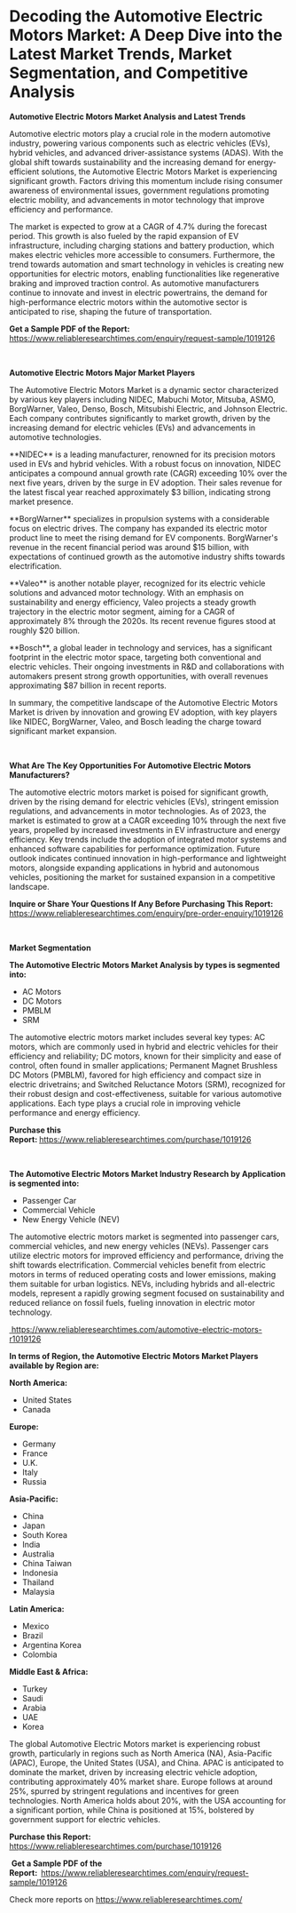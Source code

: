 <p><h1>Decoding the Automotive Electric Motors Market: A Deep Dive into the Latest Market Trends, Market Segmentation, and Competitive Analysis</h1></p><p><strong>Automotive Electric Motors Market Analysis and Latest Trends</strong></p>
<p><p>Automotive electric motors play a crucial role in the modern automotive industry, powering various components such as electric vehicles (EVs), hybrid vehicles, and advanced driver-assistance systems (ADAS). With the global shift towards sustainability and the increasing demand for energy-efficient solutions, the Automotive Electric Motors Market is experiencing significant growth. Factors driving this momentum include rising consumer awareness of environmental issues, government regulations promoting electric mobility, and advancements in motor technology that improve efficiency and performance.</p><p>The market is expected to grow at a CAGR of 4.7% during the forecast period. This growth is also fueled by the rapid expansion of EV infrastructure, including charging stations and battery production, which makes electric vehicles more accessible to consumers. Furthermore, the trend towards automation and smart technology in vehicles is creating new opportunities for electric motors, enabling functionalities like regenerative braking and improved traction control. As automotive manufacturers continue to innovate and invest in electric powertrains, the demand for high-performance electric motors within the automotive sector is anticipated to rise, shaping the future of transportation.</p></p>
<p><strong>Get a Sample PDF of the Report:&nbsp;</strong> <a href="https://www.reliableresearchtimes.com/enquiry/request-sample/1019126?utm_campaign=3014&utm_medium=2&utm_source=Github&utm_content=ia&utm_term=06032025&utm_id=automotive-electric-motors">https://www.reliableresearchtimes.com/enquiry/request-sample/1019126</a></p>
<p>&nbsp;</p>
<p><strong>Automotive Electric Motors Major Market Players</strong></p>
<p><p>The Automotive Electric Motors Market is a dynamic sector characterized by various key players including NIDEC, Mabuchi Motor, Mitsuba, ASMO, BorgWarner, Valeo, Denso, Bosch, Mitsubishi Electric, and Johnson Electric. Each company contributes significantly to market growth, driven by the increasing demand for electric vehicles (EVs) and advancements in automotive technologies.</p><p>**NIDEC** is a leading manufacturer, renowned for its precision motors used in EVs and hybrid vehicles. With a robust focus on innovation, NIDEC anticipates a compound annual growth rate (CAGR) exceeding 10% over the next five years, driven by the surge in EV adoption. Their sales revenue for the latest fiscal year reached approximately $3 billion, indicating strong market presence.</p><p>**BorgWarner** specializes in propulsion systems with a considerable focus on electric drives. The company has expanded its electric motor product line to meet the rising demand for EV components. BorgWarner's revenue in the recent financial period was around $15 billion, with expectations of continued growth as the automotive industry shifts towards electrification.</p><p>**Valeo** is another notable player, recognized for its electric vehicle solutions and advanced motor technology. With an emphasis on sustainability and energy efficiency, Valeo projects a steady growth trajectory in the electric motor segment, aiming for a CAGR of approximately 8% through the 2020s. Its recent revenue figures stood at roughly $20 billion.</p><p>**Bosch**, a global leader in technology and services, has a significant footprint in the electric motor space, targeting both conventional and electric vehicles. Their ongoing investments in R&D and collaborations with automakers present strong growth opportunities, with overall revenues approximating $87 billion in recent reports.</p><p>In summary, the competitive landscape of the Automotive Electric Motors Market is driven by innovation and growing EV adoption, with key players like NIDEC, BorgWarner, Valeo, and Bosch leading the charge toward significant market expansion.</p></p>
<p>&nbsp;</p>
<p><strong>What Are The Key Opportunities For Automotive Electric Motors Manufacturers?</strong></p>
<p><p>The automotive electric motors market is poised for significant growth, driven by the rising demand for electric vehicles (EVs), stringent emission regulations, and advancements in motor technologies. As of 2023, the market is estimated to grow at a CAGR exceeding 10% through the next five years, propelled by increased investments in EV infrastructure and energy efficiency. Key trends include the adoption of integrated motor systems and enhanced software capabilities for performance optimization. Future outlook indicates continued innovation in high-performance and lightweight motors, alongside expanding applications in hybrid and autonomous vehicles, positioning the market for sustained expansion in a competitive landscape.</p></p>
<p><strong>Inquire or Share Your Questions If Any Before Purchasing This Report:</strong> <a href="https://www.reliableresearchtimes.com/enquiry/pre-order-enquiry/1019126?utm_campaign=3014&utm_medium=2&utm_source=Github&utm_content=ia&utm_term=06032025&utm_id=automotive-electric-motors">https://www.reliableresearchtimes.com/enquiry/pre-order-enquiry/1019126</a></p>
<p>&nbsp;</p>
<p><strong>Market Segmentation</strong></p>
<p><strong>The Automotive Electric Motors Market Analysis by types is segmented into:</strong></p>
<p><ul><li>AC Motors</li><li>DC Motors</li><li>PMBLM</li><li>SRM</li></ul></p>
<p><p>The automotive electric motors market includes several key types: AC motors, which are commonly used in hybrid and electric vehicles for their efficiency and reliability; DC motors, known for their simplicity and ease of control, often found in smaller applications; Permanent Magnet Brushless DC Motors (PMBLM), favored for high efficiency and compact size in electric drivetrains; and Switched Reluctance Motors (SRM), recognized for their robust design and cost-effectiveness, suitable for various automotive applications. Each type plays a crucial role in improving vehicle performance and energy efficiency.</p></p>
<p><strong>Purchase this Report:&nbsp;</strong><a href="https://www.reliableresearchtimes.com/purchase/1019126?utm_campaign=3014&utm_medium=2&utm_source=Github&utm_content=ia&utm_term=06032025&utm_id=automotive-electric-motors">https://www.reliableresearchtimes.com/purchase/1019126</a></p>
<p>&nbsp;</p>
<p><strong>The Automotive Electric Motors Market Industry Research by Application is segmented into:</strong></p>
<p><ul><li>Passenger Car</li><li>Commercial Vehicle</li><li>New Energy Vehicle (NEV)</li></ul></p>
<p><p>The automotive electric motors market is segmented into passenger cars, commercial vehicles, and new energy vehicles (NEVs). Passenger cars utilize electric motors for improved efficiency and performance, driving the shift towards electrification. Commercial vehicles benefit from electric motors in terms of reduced operating costs and lower emissions, making them suitable for urban logistics. NEVs, including hybrids and all-electric models, represent a rapidly growing segment focused on sustainability and reduced reliance on fossil fuels, fueling innovation in electric motor technology.</p></p>
<p><a href="https://www.reliableresearchtimes.com/automotive-electric-motors-r1019126?utm_campaign=3014&utm_medium=2&utm_source=Github&utm_content=ia&utm_term=06032025&utm_id=automotive-electric-motors">&nbsp;https://www.reliableresearchtimes.com/automotive-electric-motors-r1019126</a></p>
<p><strong>In terms of Region, the Automotive Electric Motors Market Players available by Region are:</strong></p>
<p>
    <p> <strong> North America: </strong>
        <ul>
            <li>United States</li>
            <li>Canada</li>
        </ul>
        </p> 
    <p> <strong> Europe: </strong>
        <ul>
            <li>Germany</li>
            <li>France</li>
            <li>U.K.</li>
            <li>Italy</li>
            <li>Russia</li>
        </ul>
        </p> 
    <p> <strong> Asia-Pacific: </strong>
        <ul>
            <li>China</li>
            <li>Japan</li>
            <li>South Korea</li>
            <li>India</li>
            <li>Australia</li>
            <li>China Taiwan</li>
            <li>Indonesia</li>
            <li>Thailand</li>
            <li>Malaysia</li>
        </ul>
        </p> 
    <p> <strong> Latin America: </strong>
        <ul>
            <li>Mexico</li>
            <li>Brazil</li>
            <li>Argentina Korea</li>
            <li>Colombia</li>
        </ul>
        </p> 
    <p> <strong> Middle East & Africa: </strong>
        <ul>
            <li>Turkey</li>
            <li>Saudi</li>
            <li>Arabia</li>
            <li>UAE</li>
            <li>Korea</li>
        </ul>
    </p>
    </p>
<p><p>The global Automotive Electric Motors market is experiencing robust growth, particularly in regions such as North America (NA), Asia-Pacific (APAC), Europe, the United States (USA), and China. APAC is anticipated to dominate the market, driven by increasing electric vehicle adoption, contributing approximately 40% market share. Europe follows at around 25%, spurred by stringent regulations and incentives for green technologies. North America holds about 20%, with the USA accounting for a significant portion, while China is positioned at 15%, bolstered by government support for electric vehicles.</p></p>
<p><strong>Purchase this Report: </strong><a href="https://www.reliableresearchtimes.com/purchase/1019126?utm_campaign=3014&utm_medium=2&utm_source=Github&utm_content=ia&utm_term=06032025&utm_id=automotive-electric-motors">https://www.reliableresearchtimes.com/purchase/1019126</a></p>
<p>&nbsp;<strong>Get a Sample PDF of the Report:&nbsp;&nbsp;</strong><a href="https://www.reliableresearchtimes.com/enquiry/request-sample/1019126?utm_campaign=3014&utm_medium=2&utm_source=Github&utm_content=ia&utm_term=06032025&utm_id=automotive-electric-motors">https://www.reliableresearchtimes.com/enquiry/request-sample/1019126</a></p>
<p><strong></strong></p>
<p>Check more reports on <a href="https://www.reliableresearchtimes.com/?utm_campaign=3014&utm_medium=2&utm_source=Github&utm_content=ia&utm_term=06032025&utm_id=automotive-electric-motors">https://www.reliableresearchtimes.com/</a></p>